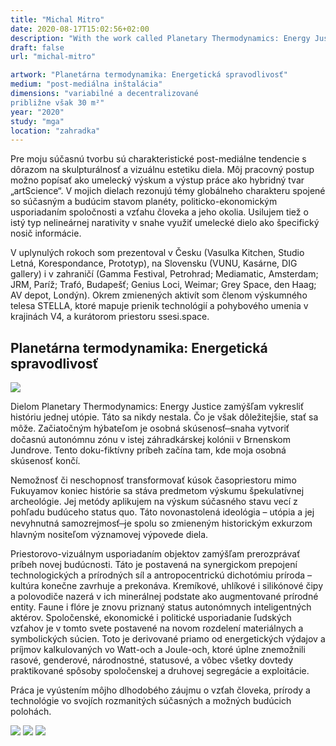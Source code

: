 ```yaml
---
title: "Michal Mitro"
date: 2020-08-17T15:02:56+02:00
description: "With the work called Planetary Thermodynamics: Energy Justice I aim to depict the history of a utopia. One which has never happened. But what is more important, one which may happen."
draft: false
url: "michal-mitro"

artwork: "Planetárna termodynamika: Energetická spravodlivosť"
medium: "post-mediálna inštalácia"
dimensions: "variabilné a decentralizované
približne však 30 m²"
year: "2020"
study: "mga"
location: "zahradka"
---
```


Pre moju súčasnú tvorbu sú charakteristické post-mediálne tendencie s dôrazom na skulpturálnosť a vizuálnu estetiku diela. Môj pracovný postup možno popísať ako umelecký výskum a výstup práce ako hybridný tvar „artScience“. V mojich dielach rezonujú témy globálneho charakteru spojené so súčasným a budúcim stavom planéty, politicko-ekonomickým usporiadaním spoločnosti a vzťahu človeka a jeho okolia. Usilujem tiež o istý typ nelineárnej narativity v snahe využiť umelecké dielo ako špecifický nosič informácie.

V uplynulých rokoch som prezentoval v Česku (Vasulka Kitchen, Studio Letná, Korespondance, Prototyp), na Slovensku (VUNU, Kasárne, DIG gallery) i v zahraničí (Gamma Festival, Petrohrad; Mediamatic, Amsterdam; JRM, Paríž; Trafó, Budapešť; Genius Loci, Weimar; Grey Space, den Haag; AV depot, Londýn). Okrem zmienených aktivít som členom výskumného telesa STELLA, ktoré mapuje prienik technológií a pohybového umenia v krajinách V4, a kurátorom priestoru ssesi.space.


## Planetárna termodynamika: Energetická spravodlivosť

![](/students/mitro/1.jpg)

Dielom Planetary Thermodynamics: Energy Justice zamýšľam vykresliť históriu jednej utópie. Táto sa nikdy nestala. Čo je však dôležitejšie, stať sa môže. Začiatočným hýbateľom je osobná skúsenosť  ̶  snaha vytvoriť dočasnú autonómnu zónu v istej záhradkárskej kolónii v Brnenskom Jundrove. Tento doku-fiktívny príbeh začína tam, kde moja osobná skúsenosť končí.

Nemožnosť či neschopnosť transformovať kúsok časopriestoru mimo Fukuyamov koniec histórie sa stáva predmetom výskumu špekulatívnej archeológie. Jej metódy aplikujem na výskum súčasného stavu vecí z pohľadu budúceho status quo. Táto novonastolená ideológia – utópia a jej nevyhnutná samozrejmosť  ̶  je spolu so zmieneným historickým exkurzom hlavným nositeľom významovej výpovede diela.

Priestorovo-vizuálnym usporiadaním objektov zamýšľam prerozprávať príbeh novej budúcnosti. Táto je postavená na synergickom prepojení technologických a prírodných síl a antropocentrickú dichotómiu príroda – kultúra konečne zavrhuje a prekonáva. Kremíkové, uhlíkové i silikónové čipy a polovodiče nazerá v ich minerálnej podstate ako augmentované prírodné entity. Faune i flóre je znovu priznaný status autonómnych inteligentných aktérov. Spoločenské, ekonomické i politické usporiadanie ľudských vzťahov je v tomto svete postavené na novom rozdelení materiálnych a symbolických súcien. Toto je derivované priamo od energetických výdajov a príjmov kalkulovaných vo Watt-och a Joule-och, ktoré úplne znemožnili rasové, genderové, národnostné, statusové, a vôbec všetky dovtedy praktikované spôsoby spoločenskej a druhovej segregácie a exploitácie.

Práca je vyústením môjho dlhodobého záujmu o vzťah človeka, prírody a technológie vo svojích rozmanitých súčasných a možných budúcich polohách.

![](/students/mitro/2.jpg)
![](/students/mitro/3.jpg)
![](/students/mitro/4.jpg)
